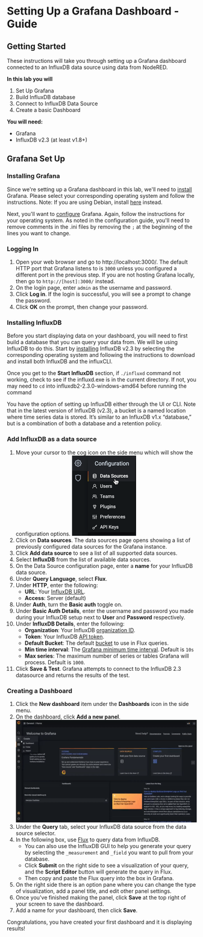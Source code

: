 # Setting Up a Grafana Dashboard - Guide

## Getting Started

These instructions will take you through setting up a Grafana dashboard connected to an InfluxDB data source using data from NodeRED.

__In this lab you will__
1. Set Up Grafana
2. Build InfluxDB database
2. Connect to InfluxDB Data Source
3. Create a basic Dashboard

__You will need:__
* Grafana
* InfluxDB v2.3 (at least v1.8+)

## Grafana Set Up

### Installing Grafana

Since we're setting up a Grafana dashboard in this lab, we'll need to [install](https://grafana.com/docs/grafana/latest/installation/) Grafana. Please select your corresponding operating system and follow the instructions. Note: If you are using Debian, install [here](https://computingforgeeks.com/how-to-install-grafana-on-debian-linux/) instead.

Next, you'll want to [configure](https://grafana.com/docs/grafana/latest/administration/configuration/) Grafana. Again, follow the instructions for your operating system. As noted in the configuration guide, you'll need to remove comments in the .ini files by removing the ```;``` at the beginning of the lines you want to change.

### Logging In

1. Open your web browser and go to http://localhost:3000/. The default HTTP port that Grafana listens to is ```3000``` unless you configured a different port in the previous step. If you are not hosting Grafana locally, then go to ```http://[host]:3000/``` instead.
2. On the login page, enter ```admin``` as the username and password.
3. Click **Log in**. If the login is successful, you will see a prompt to change the password.
4. Click **OK** on the prompt, then change your password.

### Installing InfluxDB

Before you start displaying data on your dashboard, you will need to first build a database that you can query your data from. We will be using InfluxDB to do this. Start by [installing](https://portal.influxdata.com/downloads/) InfluxDB v2.3 by selecting the corresponding operating system and following the instructions to download and install both InfluxDB and the influxCLI.

Once you get to the **Start InfluxDB** section, if ```./influxd``` command not working, check to see if the influxd.exe is in the current directory. If not, you may need to ```cd``` into influxdb2-2.3.0-windows-amd64 before running the command 

You have the option of setting up InfluxDB either through the UI or CLI. Note that in the latest version of InfluxDB (v2.3), a bucket is a named location where time series data is stored. It’s similar to an InfluxDB v1.x “database,” but is a combination of both a database and a retention policy.

### Add InfluxDB as a data source

1. Move your cursor to the cog icon on the side menu which will show the configuration options.
![alt text](images/data-sources.png)
2. Click on **Data sources**. The data sources page opens showing a list of previously configured data sources for the Grafana instance.
3. Click **Add data source** to see a list of all supported data sources.
4. Select **InfluxDB** from the list of available data sources.
5. On the Data Source configuration page, enter a **name** for your InfluxDB data source.
6. Under **Query Language**, select **Flux**.
7. Under **HTTP**, enter the following:
    * **URL**: Your [InfluxDB URL](https://docs.influxdata.com/influxdb/v2.3/reference/urls/).
    * **Access**: Server (default)
8. Under **Auth**, turn the **Basic auth** toggle on. 
9. Under **Basic Auth Details**, enter the username and password you made during your InfluxDB setup next to **User** and **Password** respectively.
10. Under **InfluxDB Details**, enter the following:
    * **Organization**: Your InfluxDB [organization ID](https://docs.influxdata.com/influxdb/v2.3/organizations/view-orgs/).
    * **Token**: Your InfluxDB [API token](https://docs.influxdata.com/influxdb/v2.3/security/tokens/).
    * **Default Bucket**: The default [bucket](https://docs.influxdata.com/influxdb/v2.3/organizations/buckets/) to use in Flux queries.
    * **Min time interval**: The [Grafana minimum time interval](https://grafana.com/docs/grafana/latest/features/datasources/influxdb/#min-time-interval). Default is ```10s```
    * **Max series**: The maximum number of series or tables Grafana will process. Default is ```1000```.
11. Click **Save & Test**. Grafana attempts to connect to the InfluxDB 2.3 datasource and returns the results of the test.


### Creating a Dashboard

1. Click the **New dashboard** item under the **Dashboards** icon in the side menu.
2. On the dashboard, click **Add a new panel**.
![alt text](images/make-grafana-dashboard.gif "Make Grafana Dashboard")
3. Under the **Query** tab, select your InfluxDB data source from the data source selector.
4. In the following box, use [Flux](https://docs.influxdata.com/influxdb/v2.3/query-data/get-started/query-influxdb/) to query data from InfluxDB.
    * You can also use the InfluxDB GUI to help you generate your query by selecting the ```_measurement``` and ```_field``` you want to pull from your database. 
    * Click **Submit** on the right side to see a visualization of your query, and the **Script Editor** button will generate the query in Flux.
    * Then copy and paste the Flux query into the box in Grafana.
5. On the right side there is an option pane where you can change the type of visualization, add a panel title, and edit other panel settings.
6. Once you've finished making the panel, click **Save** at the top right of your screen to save the dashboard.
7. Add a name for your dashboard, then click **Save**.

Congratulations, you have created your first dashboard and it is displaying results!


